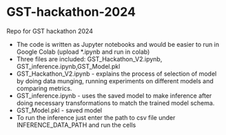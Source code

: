 # GST-hackathon-2024
 Repo for GST hackathon 2024

 * The code is written as Jupyter notebooks and would be easier to run in Google Colab (upload *.ipynb and run in colab)
 * Three files are included: GST_Hackathon_V2.ipynb, GST_inference.ipynb,GST_Model.pkl
 * GST_Hackathon_V2.ipynb - explains the process of selection of model by doing data munging, running experiments on different models and comparing metrics.
 * GST_inference.ipynb - uses the saved model to make inference after doing necessary transformations to match the trained model schema.
 * GST_Model.pkl - saved model
 * To run the inference just enter the path to csv file under INFERENCE_DATA_PATH and run the cells

